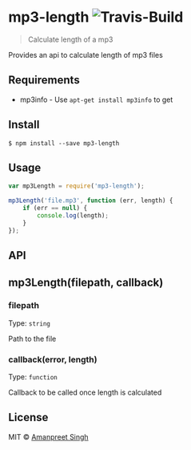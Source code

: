# mp3-length ![Travis-Build](https://travis-ci.org/apsdehal/mp3-length.svg?branch=master)

> Calculate length of a mp3

Provides an api to calculate length of mp3 files

## Requirements

- mp3info - Use `apt-get install mp3info` to get

## Install

```
$ npm install --save mp3-length
```

## Usage

```javascript
var mp3Length = require('mp3-length');

mp3Length('file.mp3', function (err, length) {
	if (err == null) {
		console.log(length);
	}
});

```

## API

## mp3Length(filepath, callback) 

### filepath

Type: `string`

Path to the file

### callback(error, length)

Type: `function`

Callback to be called once length is calculated

## License

MIT © [Amanpreet Singh](http://apsdehal.in)